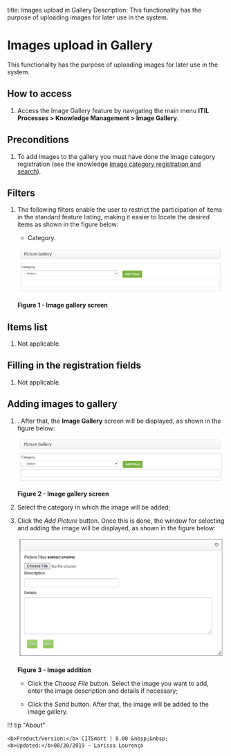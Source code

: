 title: Images upload in Gallery
Description: This functionality has the purpose of uploading images for later use in the system.
# Images upload in Gallery

This functionality has the purpose of uploading images for later use in the system.

How to access
----------------

1.  Access the Image Gallery feature by navigating the main menu **ITIL Processes > Knowledge Management > Image Gallery**.

Preconditions
------------------

1. To add images to the gallery you must have done the image category registration (see the knowledge 
[Image category registration and search][1]).

Filters
-----------

1. The following filters enable the user to restrict the participation of items in the standard feature listing, making it easier 
to locate the desired items as shown in the figure below:

    - Category.

    ![Image](images/images.img1.jpg)

    **Figure 1 - Image gallery screen**

Items list
---------------------

1. Not applicable.

Filling in the registration fields
-------------------------------------

1. Not applicable.

Adding images to gallery
----------------------------

1. . After that, the **Image Gallery** screen will be displayed, as shown in the figure below:

    ![Gallery](images/images.img2.jpg)

    **Figure 2 - Image gallery screen**

1.  Select the category in which the image will be added;

2. Click the *Add Picture* button. Once this is done, the window for selecting and adding the image will be displayed, as shown in 
the figure below:

    ![Addition](images/images.img3.jpg)

    **Figure 3 - Image addition**

    - Click the *Choose File* button. Select the image you want to add, enter the image description and details if necessary;

    - Click the *Send* button. After that, the image will be added to the image gallery.


[1]:/en-us/citsmart-platform-7/processes/knowledge/image-category.html
!!! tip "About"

    <b>Product/Version:</b> CITSmart | 8.00 &nbsp;&nbsp;
    <b>Updated:</b>08/30/2019 – Larissa Lourenço
